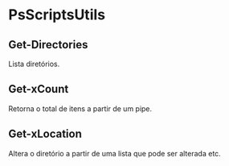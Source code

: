 # PsScriptsUtils

## Get-Directories

  Lista diretórios.

## Get-xCount

  Retorna o total de itens a partir de um pipe.

## Get-xLocation

  Altera o diretório a partir de uma lista que pode ser alterada etc.